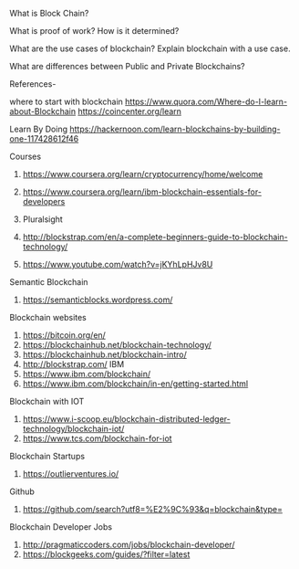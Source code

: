 What is Block Chain?

What is proof of work? How is it determined?

What are the use cases of blockchain? Explain blockchain with a use case.

What are differences between Public and Private Blockchains?



References-

where to start with blockchain
https://www.quora.com/Where-do-I-learn-about-Blockchain
https://coincenter.org/learn


Learn By Doing
https://hackernoon.com/learn-blockchains-by-building-one-117428612f46


Courses
1. https://www.coursera.org/learn/cryptocurrency/home/welcome
2. https://www.coursera.org/learn/ibm-blockchain-essentials-for-developers

2. Pluralsight
3. http://blockstrap.com/en/a-complete-beginners-guide-to-blockchain-technology/
4. https://www.youtube.com/watch?v=jKYhLpHJv8U




Semantic Blockchain
1. https://semanticblocks.wordpress.com/




Blockchain websites
1. https://bitcoin.org/en/
2. https://blockchainhub.net/blockchain-technology/
3. https://blockchainhub.net/blockchain-intro/
4. http://blockstrap.com/
IBM
5. https://www.ibm.com/blockchain/
6. https://www.ibm.com/blockchain/in-en/getting-started.html



Blockchain with IOT
1. https://www.i-scoop.eu/blockchain-distributed-ledger-technology/blockchain-iot/
2. https://www.tcs.com/blockchain-for-iot


Blockchain Startups
1. https://outlierventures.io/


Github
1. https://github.com/search?utf8=%E2%9C%93&q=blockchain&type=


Blockchain Developer Jobs 
1. http://pragmaticcoders.com/jobs/blockchain-developer/
2. https://blockgeeks.com/guides/?filter=latest
